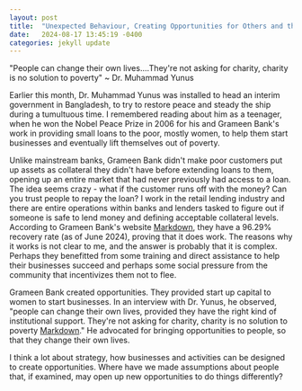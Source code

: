 ```yaml
---
layout: post
title:  "Unexpected Behaviour, Creating Opportunities for Others and the Business Models that can arise from it"
date:   2024-08-17 13:45:19 -0400
categories: jekyll update
---
```

"People can change their own lives....They're not asking for charity, charity is no solution to poverty" ~ Dr. Muhammad Yunus

Earlier this month, Dr. Muhammad Yunus was installed to head an interim government in Bangladesh, to try to restore peace and steady the ship during a tumultuous time.  I remembered reading about him as a teenager, when he won the Nobel Peace Prize in 2006 for his and Grameen Bank's work in providing small loans to the poor, mostly women, to help them start businesses and eventually lift themselves out of poverty.  

Unlike mainstream banks, Grameen Bank didn't make poor customers put up assets as collateral they didn't have before extending loans to them, opening up an entire market that had never previously had access to a loan.  The idea seems crazy - what if the customer runs off with the money?  Can you trust people to repay the loan?  I work in the retail lending industry and there are entire operations within banks and lenders tasked to figure out if someone is safe to lend money and defining acceptable collateral levels. According to Grameen Bank's website [Markdown](https://grameenbank.org.bd/about/introduction), they have a 96.29% recovery rate (as of June 2024), proving that it does work.   The reasons why it works is not clear to me, and the answer is probably that it is complex. Perhaps they benefitted from some training and direct assistance to help their businesses succeed and perhaps some social pressure from the community that incentivizes them not to flee.

Grameen Bank created opportunities. They provided start up capital to women to start businesses.  In an interview with Dr. Yunus, he observed, "people can change their own lives, provided they have the right kind of institutional support.  They're not asking for charity, charity is no solution to poverty [Markdown](https://www.nobelprize.org/prizes/peace/2006/yunus/interview/)." He advocated for bringing opportunities to people, so that they change their own lives.  

I think a lot about strategy, how businesses and activities can be designed to create opportunities.  Where have we made assumptions about people that, if examined, may open up new opportunities to do things differently?

